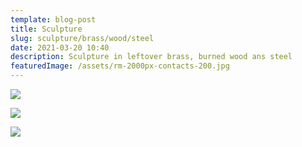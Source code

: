 ```yaml
---
template: blog-post
title: Sculpture
slug: sculpture/brass/wood/steel
date: 2021-03-20 10:40
description: Sculpture in leftover brass, burned wood ans steel
featuredImage: /assets/rm-2000px-contacts-200.jpg
---
```

![](/assets/rm-2000px-contacts-200.jpg)

![](/assets/rm-2000px-contacts-197.jpg)

![](/assets/rm-2000px-contacts-206.jpg)